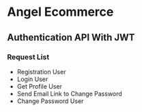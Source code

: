 # Angel Ecommerce

## Authentication API With JWT

### Request List
- Registration User
- Login User
- Get Profile User
- Send Email Link to Change Password 
- Change Password User

